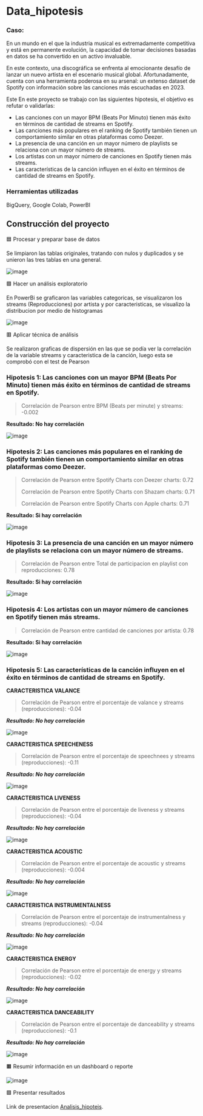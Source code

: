 # Data_hipotesis
### Caso:

En un mundo en el que la industria musical es extremadamente competitiva y está en permanente evolución, la capacidad de tomar decisiones basadas en datos se ha convertido en un activo invaluable.

En este contexto, una discográfica se enfrenta al emocionante desafío de lanzar un nuevo artista en el escenario musical global. Afortunadamente, cuenta con una herramienta poderosa en su arsenal: un extenso dataset de Spotify con información sobre las canciones más escuchadas en 2023.

Este En este proyecto se trabajo con las siguientes hipotesis, el objetivo es refutar o validarlas:

* Las canciones con un mayor BPM (Beats Por Minuto) tienen más éxito en términos de cantidad de streams en Spotify.
* Las canciones más populares en el ranking de Spotify también tienen un comportamiento similar en otras plataformas como Deezer.
* La presencia de una canción en un mayor número de playlists se relaciona con un mayor número de streams.
* Los artistas con un mayor número de canciones en Spotify tienen más streams.
* Las características de la canción influyen en el éxito en términos de cantidad de streams en Spotify.

### Herramientas utilizadas 
BigQuery, Google Colab, PowerBI

## Construcción del proyecto
🟦 Procesar y preparar base de datos

Se limpiaron las tablas originales, tratando con nulos y duplicados y se unieron las tres tablas en una general.

![image](https://github.com/user-attachments/assets/9b32f2bb-581b-4ad0-906f-52bb4b5467b4)


🟪 Hacer un análisis exploratorio

En PowerBi se graficaron las variables categoricas, se visualizaron los streams (Reproducciones) por artista y por caracteristicas, se visualizo la distribucion por medio de histogramas

![image](https://github.com/user-attachments/assets/e70e41de-fec0-453c-b9d2-711b6af43a34)


🟥 Aplicar técnica de análisis

Se realizaron graficas de dispersión en las que se podía ver la correlación de la variable streams y caracteristica de la canción, luego esta se comprobó con el test de Pearson

### Hipotesis 1: Las canciones con un mayor BPM (Beats Por Minuto) tienen más éxito en términos de cantidad de streams en Spotify.

> Correlación de Pearson entre BPM (Beats per minute) y streams: -0.002

**Resultado: No hay correlación**

![image](https://github.com/user-attachments/assets/721ef6be-83fa-4a89-a5d5-3dfcba040415)

### Hipotesis 2: Las canciones más populares en el ranking de Spotify también tienen un comportamiento similar en otras plataformas como Deezer.

> Correlación de Pearson entre Spotify Charts con Deezer charts: 0.72
> 
> Correlación de Pearson entre Spotify Charts con Shazam charts: 0.71
> 
> Correlación de Pearson entre Spotify Charts con Apple charts: 0.71

**Resultado: Si hay correlación**

![image](https://github.com/user-attachments/assets/971a1483-f4ce-439e-a614-bf1591987c85)

### Hipotesis 3: La presencia de una canción en un mayor número de playlists se relaciona con un mayor número de streams.

> Correlación de Pearson entre Total de participacion en playlist con reproducciones: 0.78

**Resultado: Si hay correlación**

![image](https://github.com/user-attachments/assets/7377c5d7-d80b-4e90-b2dc-c935fb72d282)

### Hipotesis 4: Los artistas con un mayor número de canciones en Spotify tienen más streams.

> Correlación de Pearson entre cantidad de canciones por artista: 0.78

**Resultado: Si hay correlación**

![image](https://github.com/user-attachments/assets/da60c08c-d086-4733-b517-73694784063b)

### Hipotesis 5: Las características de la canción influyen en el éxito en términos de cantidad de streams en Spotify.

**CARACTERISTICA VALANCE**

> Correlación de Pearson entre el porcentaje de valance y streams (reproducciones): -0.04

***Resultado: No hay correlación***

![image](https://github.com/user-attachments/assets/0ee95365-2507-47f9-bde8-b2ce109267f7)

**CARACTERISTICA SPEECHENESS**

> Correlación de Pearson entre el porcentaje de speechnees y streams (reproducciones): -0.11

***Resultado: No hay correlación***

![image](https://github.com/user-attachments/assets/052abee5-ae75-4b61-ae5a-90b1891420ed)

**CARACTERISTICA LIVENESS**

> Correlación de Pearson entre el porcentaje de liveness y streams (reproducciones): -0.04

***Resultado: No hay correlación***

![image](https://github.com/user-attachments/assets/02a895f5-7a20-4dac-9234-7d4d5ee298a2)

**CARACTERISTICA ACOUSTIC**

> Correlación de Pearson entre el porcentaje de acoustic y streams (reproducciones): -0.004

***Resultado: No hay correlación***

![image](https://github.com/user-attachments/assets/447e0ae8-3bb4-4c36-a84f-fe2bb8b9649d)

**CARACTERISTICA INSTRUMENTALNESS**

> Correlación de Pearson entre el porcentaje de instrumentalness y streams (reproducciones): -0.04

***Resultado: No hay correlación***

![image](https://github.com/user-attachments/assets/64f3196a-2655-4bef-ad48-a61dd399ab1f)

**CARACTERISTICA ENERGY**

> Correlación de Pearson entre el porcentaje de energy y streams (reproducciones): -0.02

***Resultado: No hay correlación***

![image](https://github.com/user-attachments/assets/d4082d5d-d5aa-434d-867b-8cdd48b084a7)

**CARACTERISTICA DANCEABILITY**

> Correlación de Pearson entre el porcentaje de danceability y streams (reproducciones): -0.1

***Resultado: No hay correlación***

![image](https://github.com/user-attachments/assets/7a22b137-a225-4011-8ec9-0e7532024ccb)

🟧 Resumir información en un dashboard o reporte

![image](https://github.com/user-attachments/assets/cd3ac0f4-f080-41e6-89b5-d30f065b94dd)


🟩 Presentar resultados

Link de presentacion [Analisis_hipoteis](https://www.figma.com/design/HdDJZUsz1jTfMQA652JmdI/Hip%C3%B3tesis-Proyecto-2?node-id=0-1&t=3Nh8eGoVWkRmncUO-1).
